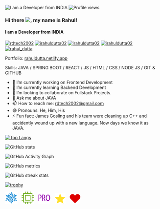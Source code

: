 ![I am a Developer from INDIA](https://media-exp2.licdn.com/dms/image/C4D16AQEBgW3pPegduw/profile-displaybackgroundimage-shrink_350_1400/0/1601923520885?e=1661385600&v=beta&t=W5kPsBr8KTQAjKDbp4OCtaHkvKYRN3Vh2FnZqgiH2Zw)
![Profile views](https://gpvc.arturio.dev/rdtech2002)  
### Hi there <img src="https://github.com/TheDudeThatCode/TheDudeThatCode/blob/master/Assets/Hi.gif" width="29">, my name is Rahul!
#### I am a Developer from INDIA

<a href="https://linkedin.com/in/rdtech2002" target="blank"><img align="center" src="https://raw.githubusercontent.com/rahuldkjain/github-profile-readme-generator/master/src/images/icons/Social/linked-in-alt.svg" alt="rdtech2002" height="30" width="40" /></a>
<a href="https://twitter.com/irahuldutta02" target="blank"><img align="center" src="https://raw.githubusercontent.com/rahuldkjain/github-profile-readme-generator/master/src/images/icons/Social/twitter.svg" alt="irahuldutta02" height="30" width="40" /></a> 
 <a href="https://facebook.com/irahuldutta02" target="blank"><img align="center" src="https://raw.githubusercontent.com/rahuldkjain/github-profile-readme-generator/master/src/images/icons/Social/facebook.svg" alt="irahuldutta02" height="30" width="40" /></a>
<a href="https://instagram.com/irahuldutta02" target="blank"><img align="center" src="https://raw.githubusercontent.com/rahuldkjain/github-profile-readme-generator/master/src/images/icons/Social/instagram.svg" alt="irahuldutta02" height="30" width="40" /></a>
<a href="https://www.leetcode.com/rahul_dutta" target="blank"><img align="center" src="https://raw.githubusercontent.com/rahuldkjain/github-profile-readme-generator/master/src/images/icons/Social/leet-code.svg" alt="rahul_dutta" height="30" width="40" /></a>

Portfolio: [rahuldutta.netlify.app](https://rahuldutta.netlify.app)

Skills: JAVA / SPRING BOOT / REACT / JS / HTML / CSS / NODE JS / GIT & GITHUB

- 🔭 I’m currently working on Frontend Development 
- 🌱 I’m currently learning Backend Development 
- 👯 I’m looking to collaborate on Fullstack Projects. 
- 💬 Ask me about JAVA 
- 📫 How to reach me: rdtech2002@gmail.com 
- 😄 Pronouns: He, Him, His 
- ⚡ Fun fact: James Gosling and his team were cleaning up C++ and accidently wound up with a new language. Now days we know it as JAVA. 




[![Top Langs](https://github-readme-stats.vercel.app/api/top-langs/?username=rdtech2002)](https://github.com/anuraghazra/github-readme-stats)

![GitHub stats](https://github-readme-stats.vercel.app/api?username=rdtech2002&show_icons=true)  

![GitHub Activity Graph](https://activity-graph.herokuapp.com/graph?username=rdtech2002)  

![GitHub metrics](https://metrics.lecoq.io/rdtech2002)  

![GitHub streak stats](https://github-readme-streak-stats.herokuapp.com/?user=rdtech2002)  

[![trophy](https://github-profile-trophy.vercel.app/?username=rdtech2002)](https://github.com/ryo-ma/github-profile-trophy)

<a href='https://archiveprogram.github.com/'><img src='https://raw.githubusercontent.com/acervenky/animated-github-badges/master/assets/acbadge.gif' width='40' height='40'></a> <a href='https://docs.github.com/en/developers'><img src='https://raw.githubusercontent.com/acervenky/animated-github-badges/master/assets/devbadge.gif' width='40' height='40'></a> <a href='https://github.com/pricing'><img src='https://raw.githubusercontent.com/acervenky/animated-github-badges/master/assets/pro.gif' width='40' height='40'></a> <a href='https://stars.github.com/'><img src='https://raw.githubusercontent.com/acervenky/animated-github-badges/master/assets/starbadge.gif' width='35' height='35'></a> <a href='https://docs.github.com/en/github/supporting-the-open-source-community-with-github-sponsors'><img src='https://raw.githubusercontent.com/acervenky/animated-github-badges/master/assets/sponsorbadge.gif' width='35' height='35'></a> 
